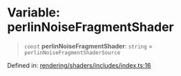 # Variable: perlinNoiseFragmentShader

> `const` **perlinNoiseFragmentShader**: `string` = `perlinNoiseFragmentShaderSource`

Defined in: [rendering/shaders/includes/index.ts:16](https://github.com/Forge-Game-Engine/Forge/blob/7a38cd584d26e8fac97f61bf2359fb32ea34a7fc/src/rendering/shaders/includes/index.ts#L16)
